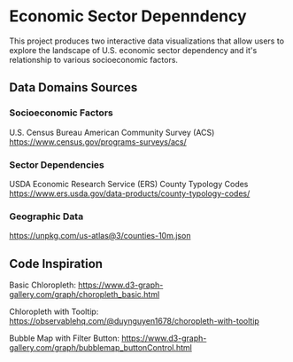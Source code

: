 # Economic Sector Depenndency

This project produces two interactive data visualizations that allow users to explore the landscape of U.S. economic sector dependency and it's relationship to various socioeconomic factors.

## Data Domains Sources

### Socioeconomic Factors
U.S. Census Bureau American Community Survey (ACS)
https://www.census.gov/programs-surveys/acs/

### Sector Dependencies
USDA Economic Research Service (ERS) County Typology Codes
https://www.ers.usda.gov/data-products/county-typology-codes/ 

### Geographic Data
https://unpkg.com/us-atlas@3/counties-10m.json


## Code Inspiration

Basic Chloropleth: https://www.d3-graph-gallery.com/graph/choropleth_basic.html 

Chloropleth with Tooltip: https://observablehq.com/@duynguyen1678/choropleth-with-tooltip

Bubble Map with Filter Button: https://www.d3-graph-gallery.com/graph/bubblemap_buttonControl.html
